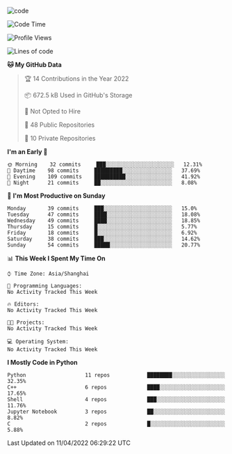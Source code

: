 
<!--
**liuyaanng/liuyaanng** is a ✨ _special_ ✨ repository because its `README.md` (this file) appears on your GitHub profile.

Here are some ideas to get you started:

- 🔭 I’m currently working on ...
- 🌱 I’m currently learning ...
- 👯 I’m looking to collaborate on ...
- 🤔 I’m looking for help with ...
- 💬 Ask me about ...
- 📫 How to reach me: ...
- 😄 Pronouns: ...
- ⚡ Fun fact: ...
-->


![code](https://cdn.jsdelivr.net/gh/liuyaanng/liuyaanng@1.0/code.gif) 

<!--START_SECTION:waka-->
![Code Time](http://img.shields.io/badge/Code%20Time-228%20hrs%2035%20mins-blue)

![Profile Views](http://img.shields.io/badge/Profile%20Views-5-blue)

![Lines of code](https://img.shields.io/badge/From%20Hello%20World%20I%27ve%20Written-5%20Million%20lines%20of%20code-blue)

**🐱 My GitHub Data** 

> 🏆 14 Contributions in the Year 2022
 > 
> 📦 672.5 kB Used in GitHub's Storage 
 > 
> 🚫 Not Opted to Hire
 > 
> 📜 48 Public Repositories 
 > 
> 🔑 10 Private Repositories  
 > 
**I'm an Early 🐤** 

```text
🌞 Morning    32 commits     ███░░░░░░░░░░░░░░░░░░░░░░   12.31% 
🌆 Daytime    98 commits     █████████░░░░░░░░░░░░░░░░   37.69% 
🌃 Evening    109 commits    ██████████░░░░░░░░░░░░░░░   41.92% 
🌙 Night      21 commits     ██░░░░░░░░░░░░░░░░░░░░░░░   8.08%

```
📅 **I'm Most Productive on Sunday** 

```text
Monday       39 commits     ███░░░░░░░░░░░░░░░░░░░░░░   15.0% 
Tuesday      47 commits     ████░░░░░░░░░░░░░░░░░░░░░   18.08% 
Wednesday    49 commits     ████░░░░░░░░░░░░░░░░░░░░░   18.85% 
Thursday     15 commits     █░░░░░░░░░░░░░░░░░░░░░░░░   5.77% 
Friday       18 commits     █░░░░░░░░░░░░░░░░░░░░░░░░   6.92% 
Saturday     38 commits     ███░░░░░░░░░░░░░░░░░░░░░░   14.62% 
Sunday       54 commits     █████░░░░░░░░░░░░░░░░░░░░   20.77%

```


📊 **This Week I Spent My Time On** 

```text
⌚︎ Time Zone: Asia/Shanghai

💬 Programming Languages: 
No Activity Tracked This Week

🔥 Editors: 
No Activity Tracked This Week

🐱‍💻 Projects: 
No Activity Tracked This Week

💻 Operating System: 
No Activity Tracked This Week

```

**I Mostly Code in Python** 

```text
Python                   11 repos            ████████░░░░░░░░░░░░░░░░░   32.35% 
C++                      6 repos             ████░░░░░░░░░░░░░░░░░░░░░   17.65% 
Shell                    4 repos             ███░░░░░░░░░░░░░░░░░░░░░░   11.76% 
Jupyter Notebook         3 repos             ██░░░░░░░░░░░░░░░░░░░░░░░   8.82% 
C                        2 repos             █░░░░░░░░░░░░░░░░░░░░░░░░   5.88%

```



 Last Updated on 11/04/2022 06:29:22 UTC
<!--END_SECTION:waka-->
